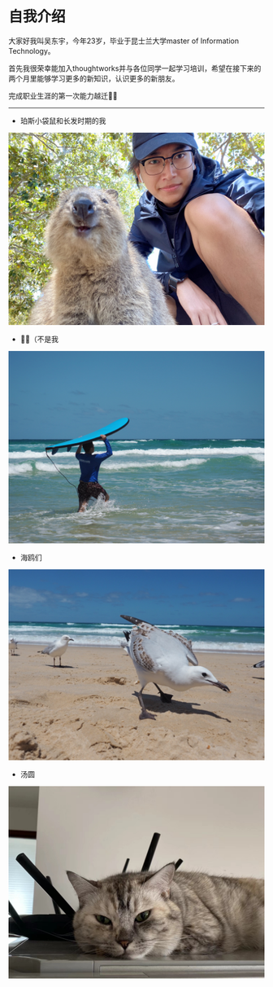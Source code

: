 # 自我介绍



大家好我叫吴东宇，今年23岁，毕业于昆士兰大学master of Information Technology。

首先我很荣幸能加入thoughtworks并与各位同学一起学习培训，希望在接下来的两个月里能够学习更多的新知识，认识更多的新朋友。

完成职业生涯的第一次能力越迁🎉🎉



---

- 珀斯小袋鼠和长发时期的我

![1](assets/1.jpg)





- 🏄‍♀️（不是我

![2](assets/2.jpg)



- 海鸥们

![3](assets/3.jpg)



- 汤圆

![4](assets/4.jpg)

